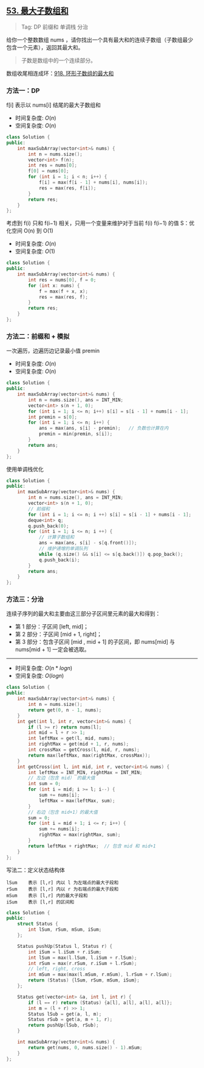 ## [53. 最大子数组和](https://leetcode.cn/problems/maximum-subarray/description/)

> Tag: DP 前缀和 单调栈 分治

给你一个整数数组 nums ，请你找出一个具有最大和的连续子数组（子数组最少包含一个元素），返回其最大和。

> 子数是数组中的一个连续部分。

数组收尾相连成环：[918. 环形子数组的最大和](../practice/918.md)

### 方法一：DP

f[i] 表示以 nums[i] 结尾的最大子数组和

* 时间复杂度: ${O(n)}$
* 空间复杂度: ${O(n)}$
```cpp
class Solution {
public:
    int maxSubArray(vector<int>& nums) {
        int n = nums.size();
        vector<int> f(n);
        int res = nums[0];
        f[0] = nums[0];
        for (int i = 1; i < n; i++) {
            f[i] = max(f[i - 1] + nums[i], nums[i]);
            res = max(res, f[i]);
        }
        return res;
    }
};
```

考虑到 f(i) 只和 f(i−1) 相关，只用一个变量来维护对于当前 f(i) f(i−1) 的值 S：优化空间 O(n) 到 O(1)

* 时间复杂度: ${O(n)}$
* 空间复杂度: ${O(1)}$

```cpp
class Solution {
public:
    int maxSubArray(vector<int>& nums) {
        int res = nums[0], f = 0;
        for (int x: nums) {
            f = max(f + x, x);
            res = max(res, f);
        }
        return res;
    }
};
```

### 方法二：前缀和 + 模拟

一次遍历，边遍历边记录最小值 premin

* 时间复杂度: ${O(n)}$
* 空间复杂度: ${O(n)}$
```cpp
class Solution {
public:
    int maxSubArray(vector<int>& nums) {
        int n = nums.size(), ans = INT_MIN;
        vector<int> s(n + 1, 0);
        for (int i = 1; i <= n; i++) s[i] = s[i - 1] + nums[i - 1];
        int premin = s[0];
        for (int i = 1; i <= n; i++) {
            ans = max(ans, s[i] - premin);   // 负数也计算在内
            premin = min(premin, s[i]);
        }
        return ans;
    }
};
```

使用单调栈优化

```cpp
class Solution {
public:
    int maxSubArray(vector<int>& nums) {
        int n = nums.size(), ans = INT_MIN;
        vector<int> s(n + 1, 0);
        // 前缀和
        for (int i = 1; i <= n; i ++) s[i] = s[i - 1] + nums[i - 1];
        deque<int> q;
        q.push_back(0);
        for (int i = 1; i <= n; i ++) {
            // 计算子数组和
            ans = max(ans, s[i] - s[q.front()]);
            // 维护递增的单调队列
            while (q.size() && s[i] <= s[q.back()]) q.pop_back();
            q.push_back(i);
        }
        return ans;
    }
};
```

### 方法三：分治

连续子序列的最大和主要由这三部分子区间里元素的最大和得到：
- 第 1 部分：子区间 [left, mid]；
- 第 2 部分：子区间 [mid + 1, right]；
- 第 3 部分：包含子区间 [mid , mid + 1] 的子区间，即 nums[mid] 与 nums[mid + 1] 一定会被选取。

---

* 时间复杂度: ${O(n*logn)}$
* 空间复杂度: ${O(logn)}$
```cpp
class Solution {
public:
    int maxSubArray(vector<int>& nums) {
        int n = nums.size();
        return get(0, n - 1, nums);
    }
    int get(int l, int r, vector<int>& nums) {
        if (l >= r) return nums[l];
        int mid = l + r >> 1;
        int leftMax = get(l, mid, nums);
        int rightMax = get(mid + 1, r, nums);
        int crossMax = getCross(l, mid, r, nums);
        return max(leftMax, max(rightMax, crossMax));
    }
    int getCross(int l, int mid, int r, vector<int>& nums) {
        int leftMax = INT_MIN, rightMax = INT_MIN;
        // 左边（包含 mid） 的最大值
        int sum = 0;
        for (int i = mid; i >= l; i--) {
            sum += nums[i];
            leftMax = max(leftMax, sum);
        }
        // 右边（包含 mid+1）的最大值
        sum = 0;
        for (int i = mid + 1; i <= r; i++) {
            sum += nums[i];
            rightMax = max(rightMax, sum);
        }
        return leftMax + rightMax;  // 包含 mid 和 mid+1
    }
};
```

写法二：定义状态结构体

```
lSum    表示 [l,r] 内以 l 为左端点的最大子段和
rSum    表示 [l,r] 内以 r 为右端点的最大子段和
mSum    表示 [l,r] 内的最大子段和
iSum    表示 [l,r] 的区间和
```

```cpp
class Solution {
public:
    struct Status {
        int lSum, rSum, mSum, iSum;
    };

    Status pushUp(Status l, Status r) {
        int iSum = l.iSum + r.iSum;
        int lSum = max(l.lSum, l.iSum + r.lSum);
        int rSum = max(r.rSum, r.iSum + l.rSum);
        // left, right, cross
        int mSum = max(max(l.mSum, r.mSum), l.rSum + r.lSum);
        return (Status) {lSum, rSum, mSum, iSum};
    };

    Status get(vector<int> &a, int l, int r) {
        if (l == r) return (Status) {a[l], a[l], a[l], a[l]};
        int m = (l + r) >> 1;
        Status lSub = get(a, l, m);
        Status rSub = get(a, m + 1, r);
        return pushUp(lSub, rSub);
    }

    int maxSubArray(vector<int>& nums) {
        return get(nums, 0, nums.size() - 1).mSum;
    }
};
```